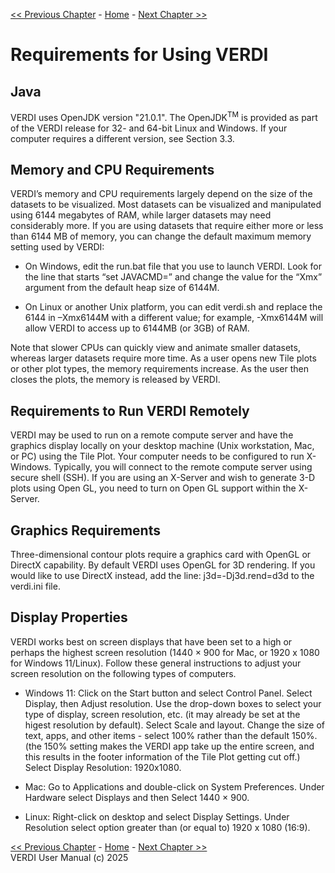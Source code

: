 <!-- BEGIN COMMENT -->

[<< Previous Chapter](VERDI_ch01.md) - [Home](README.md) - [Next Chapter >>](VERDI_ch03.md)

<!-- END COMMENT -->

Requirements for Using VERDI
============================

Java
------------------------

VERDI uses OpenJDK version "21.0.1". The OpenJDK<sup>TM</sup> is provided as part of the VERDI release for 32- and 64-bit Linux and Windows. If your computer requires a different version, see Section 3.3. <span id="_Toc197166113" class="anchor"><span id="_Toc292294996" class="anchor"></span></span>

Memory and CPU Requirements
---------------------------

VERDI’s memory and CPU requirements largely depend on the size of the datasets to be visualized. Most datasets can be visualized and manipulated using 6144 megabytes of RAM, while larger datasets may need considerably more. If you are using datasets that require either more or less than 6144 MB of memory, you can change the default maximum memory setting used by VERDI:

-   On Windows, edit the run.bat file that you use to launch VERDI. Look for the line that starts “set JAVACMD=” and change the value for the “Xmx” argument from the default heap size of 6144M.

-   On Linux or another Unix platform, you can edit verdi.sh and replace the 6144 in –Xmx6144M with a different value; for example, -Xmx6144M will allow VERDI to access up to 6144MB (or 3GB) of RAM.

Note that slower CPUs can quickly view and animate smaller datasets, whereas larger datasets require more time. As a user opens new Tile plots or other plot types, the memory requirements increase. As the user then closes the plots, the memory is released by VERDI.

Requirements to Run VERDI Remotely
----------------------------------

VERDI may be used to run on a remote compute server and have the graphics display locally on your desktop machine (Unix workstation, Mac, or PC) using the Tile Plot. Your computer needs to be configured to run X-Windows. Typically, you will connect to the remote compute server using secure shell (SSH). If you are using an X-Server and wish to generate 3-D plots using Open GL, you need to turn on Open GL support within the X-Server.

Graphics Requirements
---------------------

Three-dimensional contour plots require a graphics card with OpenGL or DirectX capability. By default VERDI uses OpenGL for 3D rendering. If you would like to use DirectX instead, add the line: j3d=-Dj3d.rend=d3d to the verdi.ini file.

Display Properties
------------------

VERDI works best on screen displays that have been set to a high or perhaps the highest screen resolution (1440 × 900 for Mac, or 1920 x 1080 for Windows 11/Linux). Follow these general instructions to adjust your screen resolution on the following types of computers.

-   Windows 11: Click on the Start button and select Control Panel. Select Display, then Adjust resolution. Use the drop-down boxes to select your type of display, screen resolution, etc. (it may already be set at the higest resolution by default). Select Scale and layout. Change the size of text, apps, and other items - select 100% rather than the default 150%.  (the 150% setting makes the VERDI app take up the entire screen, and this results in the footer information of the Tile Plot getting cut off.) Select Display Resolution: 1920x1080.

-   Mac: Go to Applications and double-click on System Preferences. Under Hardware select Displays and then Select 1440 × 900.

-   Linux: Right-click on desktop and select Display Settings. Under Resolution select option greater than (or equal to) 1920 x 1080 (16:9).

<!-- BEGIN COMMENT -->

[<< Previous Chapter](VERDI_ch01.md) - [Home](README.md) - [Next Chapter >>](VERDI_ch03.md)<br>
VERDI User Manual (c) 2025<br>

<!-- END COMMENT -->
